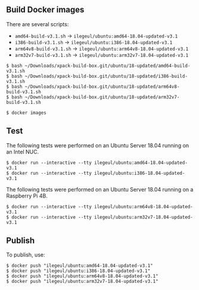 
## Build Docker images

There are several scripts:

- `amd64-build-v3.1.sh` -> `ilegeul/ubuntu:amd64-18.04-updated-v3.1`
- `i386-build-v3.1.sh` -> `ilegeul/ubuntu:i386-18.04-updated-v3.1`
- `arm64v8-build-v3.1.sh` -> `ilegeul/ubuntu:arm64v8-18.04-updated-v3.1`
- `arm32v7-build-v3.1.sh` -> `ilegeul/ubuntu:arm32v7-18.04-updated-v3.1`

```console
$ bash ~/Downloads/xpack-build-box.git/ubuntu/18-updated/amd64-build-v3.1.sh
$ bash ~/Downloads/xpack-build-box.git/ubuntu/18-updated/i386-build-v3.1.sh
$ bash ~/Downloads/xpack-build-box.git/ubuntu/18-updated/arm64v8-build-v3.1.sh
$ bash ~/Downloads/xpack-build-box.git/ubuntu/18-updated/arm32v7-build-v3.1.sh

$ docker images
```

## Test

The following tests were performed on an Ubuntu Server
18.04 running on an Intel NUC.

```console
$ docker run --interactive --tty ilegeul/ubuntu:amd64-18.04-updated-v3.1
$ docker run --interactive --tty ilegeul/ubuntu:i386-18.04-updated-v3.1
```

The following tests were performed on an Ubuntu Server
18.04 running on a Raspberry Pi 4B.

```console
$ docker run --interactive --tty ilegeul/ubuntu:arm64v8-18.04-updated-v3.1
$ docker run --interactive --tty ilegeul/ubuntu:arm32v7-18.04-updated-v3.1
```

## Publish

To publish, use:

```console
$ docker push "ilegeul/ubuntu:amd64-18.04-updated-v3.1"
$ docker push "ilegeul/ubuntu:i386-18.04-updated-v3.1"
$ docker push "ilegeul/ubuntu:arm64v8-18.04-updated-v3.1"
$ docker push "ilegeul/ubuntu:arm32v7-18.04-updated-v3.1"
```
